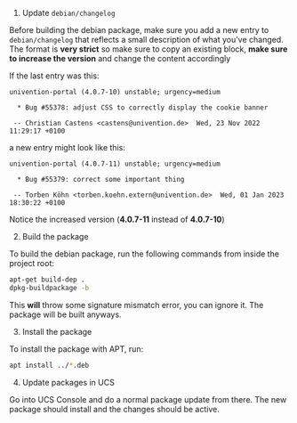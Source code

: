 1. Update `debian/changelog`

Before building the debian package, make sure you add a new entry to `debian/changelog` that reflects
a small description of what you've changed. The format is **very strict** so make sure to copy an existing
block, **make sure to increase the version** and change the content accordingly

If the last entry was this:
```
univention-portal (4.0.7-10) unstable; urgency=medium

  * Bug #55378: adjust CSS to correctly display the cookie banner

 -- Christian Castens <castens@univention.de>  Wed, 23 Nov 2022 11:29:17 +0100
```

a new entry might look like this:
```
univention-portal (4.0.7-11) unstable; urgency=medium

  * Bug #55379: correct some important thing

 -- Torben Köhn <torben.koehn.extern@univention.de>  Wed, 01 Jan 2023 18:30:22 +0100
```

Notice the increased version (**4.0.7-11** instead of **4.0.7-10**)

2. Build the package

To build the debian package, run the following commands from inside the project root:

```bash
apt-get build-dep .
dpkg-buildpackage -b
```

This **will** throw some signature mismatch error, you can ignore it. The package will be built anyways.

3. Install the package

To install the package with APT, run:

```bash
apt install ../*.deb
```

4. Update packages in UCS

Go into UCS Console and do a normal package update from there. The new package should install and the changes should be active.